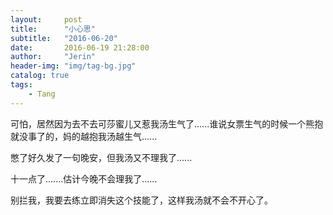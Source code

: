 ```yaml
---
layout:     post
title:      "小心思"
subtitle:   "2016-06-20"
date:       2016-06-19 21:28:00
author:     "Jerin"
header-img: "img/tag-bg.jpg"
catalog: true
tags:
    - Tang
---
```


可怕，居然因为去不去可莎蜜儿又惹我汤生气了......谁说女票生气的时候一个熊抱就没事了的，妈的越抱我汤越生气......


憋了好久发了一句晚安，但我汤又不理我了......


十一点了.......估计今晚不会理我了......


别拦我，我要去练立即消失这个技能了，这样我汤就不会不开心了。